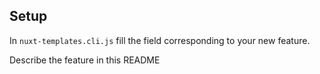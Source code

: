 ## Setup

In `nuxt-templates.cli.js` fill the field corresponding to your new feature.

Describe the feature in this README
